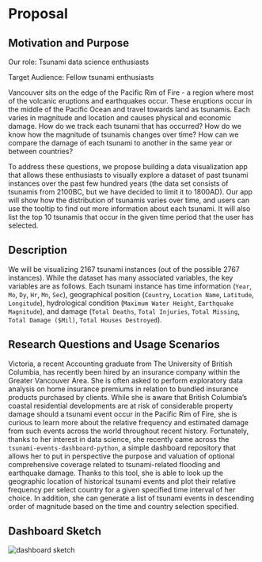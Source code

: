 # Proposal

## Motivation and Purpose

Our role: Tsunami data science enthusiasts

Target Audience: Fellow tsunami enthusiasts

Vancouver sits on the edge of the Pacific Rim of Fire - a region where most of the volcanic eruptions and earthquakes occur. These eruptions occur in the middle of the Pacific Ocean and travel towards land as tsunamis. Each varies in magnitude and location and causes physical and economic damage. How do we track each tsunami that has occurred? How do we know how the magnitude of tsunamis changes over time? How can we compare the damage of each tsunami to another in the same year or between countries?

To address these questions, we propose building a data visualization app that allows these enthusiasts to visually explore a dataset of past tsunami instances over the past few hundred years (the data set consists of tsunamis from 2100BC, but we have decided to limit it to 1800AD). Our app will show how the distribution of tsunamis varies over time, and users can use the tooltip to find out more information about each tsunami. It will also list the top 10 tsunamis that occur in the given time period that the user has selected.

## Description

We will be visualizing 2167 tsunami instances (out of the possible 2767 instances). While the dataset has many associated variables, the key variables are as follows. Each tsunami instance has time information (`Year`, `Mo`, `Dy`, `Hr`, `Mn`, `Sec`), geographical position (`Country`, `Location Name`, `Latitude`, `Longitude`), hydrological condition (`Maximum Water Height`, `Earthquake Magnitude`), and damage (`Total Deaths`, `Total Injuries`, `Total Missing`, `Total Damage ($Mil)`, `Total Houses Destroyed`).

## Research Questions and Usage Scenarios

Victoria, a recent Accounting graduate from The University of British Columbia, has recently been hired by an insurance company within the Greater Vancouver Area. She is often asked to perform exploratory data analysis on home insurance premiums in relation to bundled insurance products purchased by clients. While she is aware that British Columbia’s coastal residential developments are at risk of considerable property damage should a tsunami event occur in the Pacific Rim of Fire, she is curious to learn more about the relative frequency and estimated damage from such events across the world throughout recent history. Fortunately, thanks to her interest in data science, she recently came across the `tsunami-events-dashboard-python`, a simple dashboard repository that allows her to put in perspective the purpose and valuation of optional comprehensive coverage related to tsunami-related flooding and earthquake damage. Thanks to this tool, she is able to look up the geographic location of historical tsunami events and plot their relative frequency per select country for a given specified time interval of her choice. In addition, she can generate a list of tsunami events in descending order of magnitude based on the time and country selection specified.

## Dashboard Sketch

![dashboard sketch](https://github.com/UBC-MDS/tsunami-events-dashboard-python/blob/feature/docs/tsunami_sketch.jpg)
